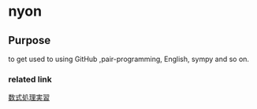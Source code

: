 # nyon
## Purpose
to get used to using GitHub ,pair-programming, English, sympy and so on.
### related link
[数式処理実習](https://ist.ksc.kwansei.ac.jp/~nishitani/?DoingMathWithPython)
